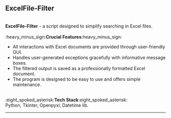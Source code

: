 <h2>ExcelFile-Filter</h2>
<br>
<b>ExcelFile-Filter</b> - a script designed to simplify searching in Excel files. 
<br><br>
:heavy_minus_sign:<b>Crucial Features</b>:heavy_minus_sign:
<ul>
    <li>All interactions with Excel documents are provided through user-friendly GUI.</li>
    <li>Handles user-generated exceptions gracefully with informative message boxes.</li>
    <li>The filtered output is saved as a professionally formatted Excel document.</li>
    <li>The program is designed to be easy to use and offers simple maintenance.</li>
</ul>
<br>
:eight_spoked_asterisk:<b>Tech Stack</b>:eight_spoked_asterisk:<br>
Python, Tkinter, Openpyxl, Datetime lib.
<br>
<hr>